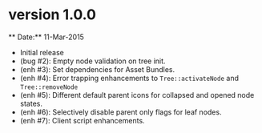 version 1.0.0
=============
** Date:** 11-Mar-2015

- Initial release
- (bug #2): Empty node validation on tree init.
- (enh #3): Set dependencies for Asset Bundles.
- (enh #4): Error trapping enhancements to `Tree::activateNode` and `Tree::removeNode`
- (enh #5): Different default parent icons for collapsed and opened node states.
- (enh #6): Selectively disable parent only flags for leaf nodes.
- (enh #7): Client script enhancements.
